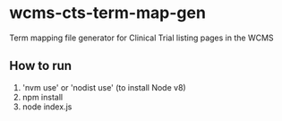 # wcms-cts-term-map-gen
Term mapping file generator for Clinical Trial listing pages in the WCMS

## How to run
1. 'nvm use' or 'nodist use' (to install Node v8)
2. npm install
3. node index.js

